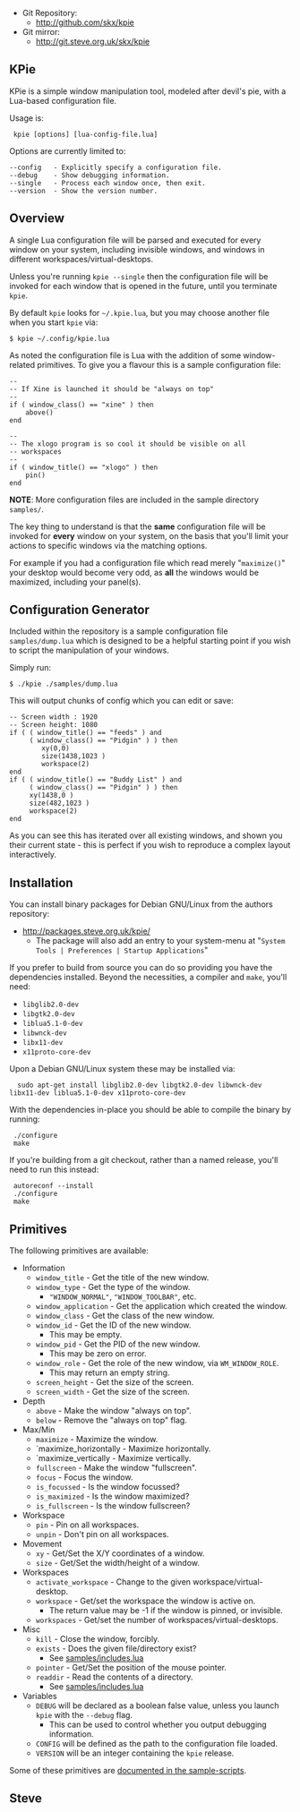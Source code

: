 
* Git Repository:
    * http://github.com/skx/kpie
* Git mirror:
    * http://git.steve.org.uk/skx/kpie


KPie
----

KPie is a simple window manipulation tool, modeled after devil's pie, with a Lua-based configuration file.

Usage is:

     kpie [options] [lua-config-file.lua]

Options are currently limited to:

    --config   - Explicitly specify a configuration file.
    --debug    - Show debugging information.
    --single   - Process each window once, then exit.
    --version  - Show the version number.


Overview
--------

A single Lua configuration file will be parsed and executed for every window on your system, including invisible windows, and windows in different workspaces/virtual-desktops.

Unless you're running `kpie --single` then the configuration file will be invoked for each window that is opened in the future, until you terminate `kpie`.

By default `kpie` looks for `~/.kpie.lua`, but you may choose another file when you start `kpie` via:

    $ kpie ~/.config/kpie.lua

As noted the configuration file is Lua with the addition of some window-related primitives.  To give you a flavour this is a sample configuration file:

    --
    -- If Xine is launched it should be "always on top"
    --
    if ( window_class() == "xine" ) then
        above()
    end

    --
    -- The xlogo program is so cool it should be visible on all
    -- workspaces
    --
    if ( window_title() == "xlogo" ) then
        pin()
    end

**NOTE**: More configuration files are included in the sample directory `samples/`.

The key thing to understand is that the **same** configuration file will be invoked for **every** window on your system, on the basis that you'll limit your actions to specific windows via the matching options.

For example if you had a configuration file which read merely "`maximize()`" your desktop would become very odd, as **all** the windows would be maximized, including your panel(s).



Configuration Generator
-----------------------

Included within the repository is a sample configuration file `samples/dump.lua` which is designed to be a helpful starting point if you wish to script the manipulation of your windows.

Simply run:

    $ ./kpie ./samples/dump.lua

This will output chunks of config which you can edit or save:

    -- Screen width : 1920
    -- Screen height: 1080
    if ( ( window_title() == "feeds" ) and
         ( window_class() == "Pidgin" ) ) then
            xy(0,0)
            size(1438,1023 )
            workspace(2)
    end
    if ( ( window_title() == "Buddy List" ) and
         ( window_class() == "Pidgin" ) ) then
         xy(1438,0 )
         size(482,1023 )
         workspace(2)
    end

As you can see this has iterated over all existing windows, and shown you their current state - this is perfect if you wish to reproduce a complex layout interactively.



Installation
------------

You can install binary packages for Debian GNU/Linux from the authors repository:

* http://packages.steve.org.uk/kpie/
   * The package will also add an entry to your system-menu at "`System Tools | Preferences | Startup Applications`"

If you prefer to build from source you can do so providing you have the dependencies installed.  Beyond the necessities, a compiler and `make`, you'll need:

* `libglib2.0-dev`
* `libgtk2.0-dev`
* `liblua5.1-0-dev`
* `libwnck-dev`
* `libx11-dev`
* `x11proto-core-dev`

Upon a Debian GNU/Linux system these may be installed via:

      sudo apt-get install libglib2.0-dev libgtk2.0-dev libwnck-dev libx11-dev liblua5.1-0-dev x11proto-core-dev

With the dependencies in-place you should be able to compile the binary by
running:

     ./configure
     make

If you're building from a git checkout, rather than a named release, you'll need to run this instead:

     autoreconf --install
     ./configure
     make


Primitives
----------

The following primitives are available:

* Information
    * `window_title` - Get the title of the new window.
    * `window_type` - Get the type of the window.
        * `"WINDOW_NORMAL"`, `"WINDOW_TOOLBAR"`, etc.
    * `window_application` - Get the application which created the window.
    * `window_class` - Get the class of the new window.
    * `window_id` - Get the ID of the new window.
        * This may be empty.
    * `window_pid` - Get the PID of the new window.
        * This may be zero on error.
    * `window_role` - Get the role of the new window, via `WM_WINDOW_ROLE`.
        * This may return an empty string.
    * `screen_height` - Get the size of the screen.
    * `screen_width` - Get the size of the screen.
* Depth
    * `above` - Make the window "always on top".
    * `below` - Remove the "always on top" flag.
* Max/Min
    * `maximize` - Maximize the window.
    * `maximize_horizontally - Maximize horizontally.
    * `maximize_vertically - Maximize vertically.
    * `fullscreen` - Make the window "fullscreen".
    * `focus` - Focus the window.
    * `is_focussed` - Is the window focussed?
    * `is_maximized` - Is the window maximized?
    * `is_fullscreen` - Is the window fullscreen?
* Workspace
    * `pin` - Pin on all workspaces.
    * `unpin` - Don't pin on all workspaces.
* Movement
    * `xy` - Get/Set the X/Y coordinates of a window.
    * `size` - Get/Set the width/height of a window.
* Workspaces
    * `activate_workspace` - Change to the given workspace/virtual-desktop.
    * `workspace` - Get/set the workspace the window is active on.
       * The return value may be -1 if the window is pinned, or invisible.
    * `workspaces` - Get/set the number of workspaces/virtual-desktops.
* Misc
    * `kill` - Close the window, forcibly.
    * `exists` - Does the given file/directory exist?
       * See [samples/includes.lua](samples/includes.lua)
    * `pointer` - Get/Set the position of the mouse pointer.
    * `readdir` - Read the contents of a directory.
       * See [samples/includes.lua](samples/includes.lua)
* Variables
    * `DEBUG` will be declared as a boolean false value, unless you launch `kpie` with the `--debug` flag.
       * This can be used to control whether you output debugging information.
    * `CONFIG` will be defined as the path to the configuration file loaded.
    * `VERSION` will be an integer containing the `kpie` release.

Some of these primitives are [documented in the sample-scripts](samples/).

Steve
--
